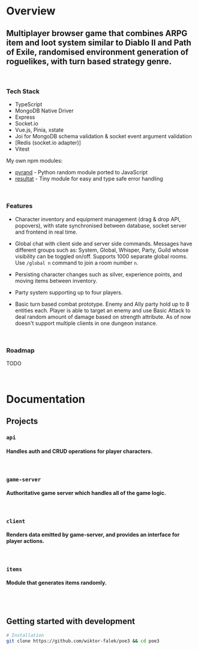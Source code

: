 # Overview

## Multiplayer browser game that combines ARPG item and loot system similar to Diablo II and Path of Exile, randomised environment generation of roguelikes, with turn based strategy genre.

<br>

### Tech Stack

- TypeScript
- MongoDB Native Driver
- Express
- Socket.io
- Vue.js, Pinia, xstate
- Joi for MongoDB schema validation & socket event argument validation
- [Redis (socket.io adapter)]
- Vitest

My own npm modules:

- [pyrand](https://github.com/wiktor-falek/pyrand) - Python random module ported to JavaScript
- [resultat](https://github.com/wiktor-falek/resultat) - Tiny module for easy and type safe error handling

<br>

### Features

- Character inventory and equipment management (drag & drop API, popovers), with state synchronised between database, socket server and frontend in real time.

- Global chat with client side and server side commands. Messages have different groups such as: System, Global, Whisper, Party, Guild whose visibility can be toggled on/off. Supports 1000 separate global rooms. Use `/global n` command to join a room number `n`.

- Persisting character changes such as silver, experience points, and moving items between inventory.

- Party system supporting up to four players.

- Basic turn based combat prototype. Enemy and Ally party hold up to 8 entities each. Player is able to target an enemy and use Basic Attack to deal random amount of damage based on strength attribute. As of now doesn't support multiple clients in one dungeon instance.

<br>

### Roadmap

TODO

<br>

# Documentation

## Projects

### **`api`**

#### Handles auth and CRUD operations for player characters.

<br>

### **`game-server`**

#### Authoritative game server which handles all of the game logic.

<br>

### **`client`**

#### Renders data emitted by game-server, and provides an interface for player actions.

<br>

### **`items`**

#### Module that generates items randomly.

<br>
<br>

## Getting started with development

```bash
# Installation
git clone https://github.com/wiktor-falek/poe3 && cd poe3
```
